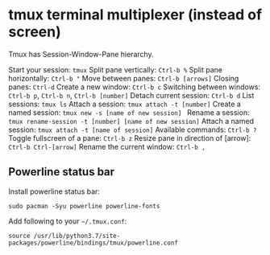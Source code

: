 # tmux terminal multiplexer (instead of screen)

Tmux has Session-Window-Pane hierarchy.

Start your session: `tmux`
Split pane vertically: `Ctrl-b %`
Split pane horizontally: `Ctrl-b "`
Move between panes: `Ctrl-b [arrows]`
Closing panes: `Ctrl-d`
Create a new window: `Ctrl-b c`
Switching between windows: `Ctrl-b p`, `Ctrl-b n`, `Ctrl-b [number]`
Detach current session: `Ctrl-b d`
List sessions: `tmux ls`
Attach a session: `tmux attach -t [number]`
Create a named session: `tmux new -s [name of new session] `
Rename a session: `tmux rename-session -t [number] [name of new session]`
Attach a named session: `tmux attach -t [name of session]`
Available commands: `Ctrl-b ?`
Toggle fullscreen of a pane: `Ctrl-b z`
Resize pane in direction of [arrow]: `Ctrl-b Ctrl-[arrow]`
Rename the current window: `Ctrl-b ,`

## Powerline status bar

Install powerline status bar:
```
sudo pacman -Syu powerline powerline-fonts
```

Add following to your `~/.tmux.conf`:
```
source /usr/lib/python3.7/site-packages/powerline/bindings/tmux/powerline.conf
```
